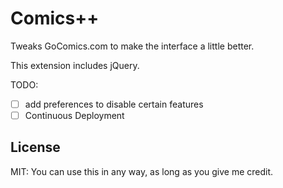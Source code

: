 # Comics++
Tweaks GoComics.com to make the interface a little better.

This extension includes jQuery.

TODO:
 - [ ] add preferences to disable certain features
 - [ ] Continuous Deployment

## License
MIT: You can use this in any way, as long as you give me credit.

